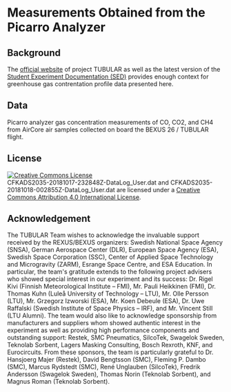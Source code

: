 # Measurements Obtained from the Picarro Analyzer

## Background
The [official website](https://rexusbexus.github.io/tubular/) of project TUBULAR as well as the latest version of the [Student Experiment Documentation (SED)](https://rexusbexus.github.io/tubular/sed/BX26_TUBULAR_SEDv5-1_17Jul19.pdf) provides enough context for greenhouse gas contrentation profile data presented here.

## Data
Picarro analyzer gas concentration measurements of CO, CO2, and CH4 from AirCore air samples collected on board the BEXUS 26 / TUBULAR flight.

## License
<a rel="license" href="http://creativecommons.org/licenses/by/4.0/"><img alt="Creative Commons License" style="border-width:0" src="https://i.creativecommons.org/l/by/4.0/88x31.png" /></a><br />CFKADS2035-20181017-232848Z-DataLog_User.dat and CFKADS2035-20181018-002855Z-DataLog_User.dat are licensed under a <a rel="license" href="http://creativecommons.org/licenses/by/4.0/">Creative Commons Attribution 4.0 International License</a>.

## Acknowledgement
The TUBULAR Team wishes to acknowledge the invaluable support received by the REXUS/BEXUS organizers: Swedish National Space Agency (SNSA), German Aerospace Center (DLR), European Space Agency (ESA), Swedish Space Corporation (SSC), Center of Applied Space Technology and Microgravity (ZARM), Esrange Space Centre, and ESA Education. In particular, the team's gratitude extends to the following project advisers who showed special interest in our experiment and its success: Dr. Rigel Kivi (Finnish Meteorological Institute – FMI), Mr. Pauli Heikkinen (FMI), Dr. Thomas Kuhn (Luleå University of Technology – LTU), Mr. Olle Persson (LTU), Mr. Grzegorz Izworski (ESA), Mr. Koen Debeule (ESA), Dr. Uwe Raffalski (Swedish Institute of Space Physics – IRF), and Mr. Vincent Still (LTU Alumni). The team would also like to acknowledge sponsorship from manufacturers and suppliers whom showed authentic interest in the experiment as well as providing high performance components and outstanding support: Restek, SMC Pneumatics, SilcoTek, Swagelok Sweden, Teknolab Sorbent, Lagers Masking Consulting, Bosch Rexroth, KNF, and Eurocircuits. From these sponsors, the team is particularly grateful to Dr. Hansjoerg Majer (Restek), David Bengtsson (SMC), Fleming P. Dambo (SMC), Marcus Rydstedt (SMC), René Unglauben (SilcoTek), Fredrik Andersson (Swagelok Sweden), Thomas Norin (Teknolab Sorbent), and Magnus Roman (Teknolab Sorbent).
